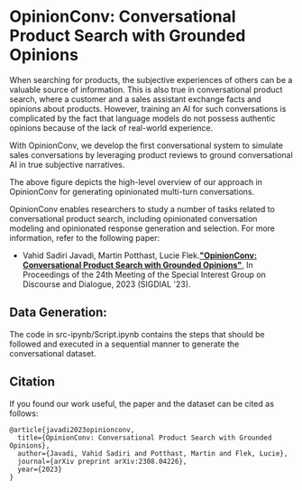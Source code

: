 # OpinionConv: Conversational Product Search with Grounded Opinions

When searching for products, the subjective experiences of others can be a valuable source of information. This is also true in conversational product search, where a customer and a sales assistant exchange facts and opinions about products. However, training an AI for such conversations is complicated by the fact that language models do not possess authentic opinions because of the lack of real-world experience.

With OpinionConv, we develop the first conversational system to simulate sales conversations by leveraging product reviews to ground conversational AI in true subjective narratives.

The above figure depicts the high-level overview of our approach in OpinionConv for generating opinionated multi-turn conversations.

OpinionConv enables researchers to study a number of tasks related to conversational product search, including opinionated conversation modeling and opinionated response generation and selection. For more information, refer to the following paper:

- Vahid Sadiri Javadi, Martin Potthast, Lucie Flek.[**"OpinionConv: Conversational Product Search with Grounded Opinions"**](https://arxiv.org/abs/2308.04226), In Proceedings of the 24th Meeting of the Special Interest Group on Discourse and Dialogue, 2023 (SIGDIAL '23).

## Data Generation:

The code in src-ipynb/Script.ipynb contains the steps that should be followed and executed in a sequential manner to generate the conversational dataset.

## Citation
If you found our work useful, the paper and the dataset can be cited as follows:

```
@article{javadi2023opinionconv,
  title={OpinionConv: Conversational Product Search with Grounded Opinions},
  author={Javadi, Vahid Sadiri and Potthast, Martin and Flek, Lucie},
  journal={arXiv preprint arXiv:2308.04226},
  year={2023}
}
```
